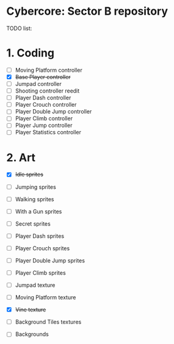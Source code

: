 # Cybercore: Sector B repository

TODO list:

# 1. Coding
- [ ] Moving Platform controller
- [x] ~~Base Player controller~~
- [ ] Jumpad controller
- [ ] Shooting controller reedit
- [ ] Player Dash controller
- [ ] Player Crouch controller
- [ ] Player Double Jump controller
- [ ] Player Climb controller
- [ ] Player Jump controller
- [ ] Player Statistics controller

# 2. Art
- [x] ~~Idle sprites~~
- [ ] Jumping sprites
- [ ] Walking sprites
- [ ] With a Gun sprites
- [ ] Secret sprites
- [ ] Player Dash sprites
- [ ] Player Crouch sprites
- [ ] Player Double Jump sprites
- [ ] Player Climb sprites

- [ ] Jumpad texture
- [ ] Moving Platform texture
- [x] ~~Vine texture~~
- [ ] Background Tiles textures
- [ ] Backgrounds
